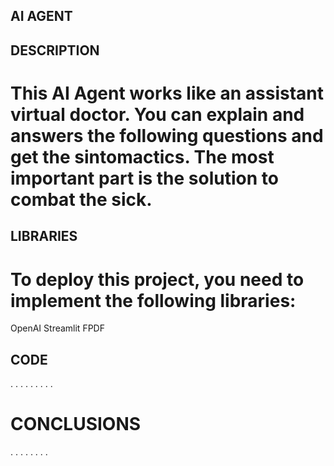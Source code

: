 ##   AI AGENT

## DESCRIPTION
#   This AI Agent works like an assistant virtual doctor. You can explain and answers the following questions and get the sintomactics. The most important part is the solution to combat the sick.

## LIBRARIES
# To deploy this project, you need to implement the following libraries: 
  OpenAI
  Streamlit
  FPDF

## CODE
.
.
.
.
.
.
.
.
.



# CONCLUSIONS
.
.
.
.
.
.
.
.
